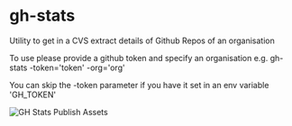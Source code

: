 # gh-stats
Utility to get in a CVS extract details of  Github Repos of an organisation

To use please provide a github token and specify an organisation e.g.
gh-stats -token='token' -org='org'

You can skip the -token parameter if you have it set in an env variable 'GH_TOKEN'

![GH Stats Publish Assets](https://github.com/fasoulas/gh-stats/actions/workflows/main.yml/badge.svg)
